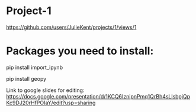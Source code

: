 # Project-1

https://github.com/users/JulieKent/projects/1/views/1


# Packages you need to install:
pip install import_ipynb

pip install geopy



Link to google slides for editing: https://docs.google.com/presentation/d/1KCQ6IznipnPmq1QrBh4sLlsbpjQpKc9DJ20rHfPOIaY/edit?usp=sharing